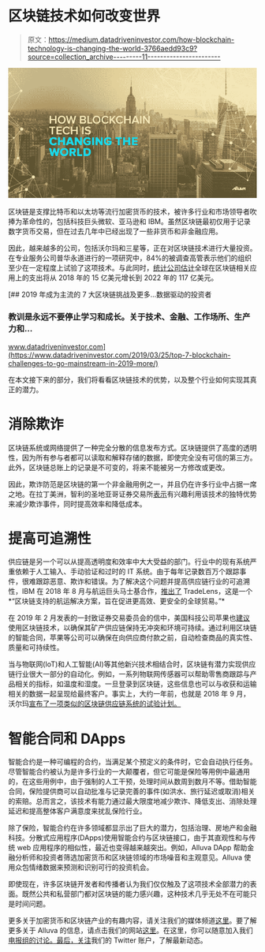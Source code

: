 # 区块链技术如何改变世界

> 原文：<https://medium.datadriveninvestor.com/how-blockchain-technology-is-changing-the-world-3766aedd93c9?source=collection_archive---------11----------------------->

![](img/0b4a6d7221c436f2e5518c8e1a555b84.png)

区块链是支撑比特币和以太坊等流行加密货币的技术，被许多行业和市场领导者吹捧为革命性的，包括科技巨头微软、亚马逊和 IBM。虽然区块链最初仅用于记录数字货币交易，但在过去几年中已经出现了一些非货币和非金融应用。

因此，越来越多的公司，包括沃尔玛和三星等，正在对区块链技术进行大量投资。在专业服务公司普华永道进行的一项研究中，84%的被调查高管表示他们的组织至少在一定程度上试验了这项技术。与此同时，[统计公司估计](https://www.statista.com/topics/5122/blockchain/)全球在区块链相关应用上的支出将从 2018 年的 15 亿美元增长到 2022 年的 117 亿美元。

[](https://www.datadriveninvestor.com/2019/03/25/top-7-blockchain-challenges-to-go-mainstream-in-2019-more/) [## 2019 年成为主流的 7 大区块链挑战及更多...数据驱动的投资者

### 教训是永远不要停止学习和成长。关于技术、金融、工作场所、生产力和…

www.datadriveninvestor.com](https://www.datadriveninvestor.com/2019/03/25/top-7-blockchain-challenges-to-go-mainstream-in-2019-more/) 

在本文接下来的部分，我们将看看区块链技术的优势，以及整个行业如何实现其真正的潜力。

# 消除欺诈

区块链系统或网络提供了一种完全分散的信息发布方式。区块链提供了高度的透明性，因为所有参与者都可以读取和解释存储的数据，即使完全没有可信的第三方。此外，区块链总账上的记录是不可变的，将来不能被另一方修改或更改。

因此，欺诈防范是区块链的第一个非金融用例之一，并且仍在许多行业中占据一席之地。在拉丁美洲，智利的圣地亚哥证券交易所[表示](http://inter.bolsadesantiago.com/sitios/en/noticias/Paginas/Santiago-Exchange-launches-the-first-Blockchain-application-.aspx)有兴趣利用该技术的独特优势来减少欺诈事件，同时提高效率和降低成本。

# 提高可追溯性

供应链是另一个可以从提高透明度和效率中大大受益的部门。行业中的现有系统严重依赖于人工输入、手动验证和过时的 IT 系统。由于每年记录数百万个跟踪事件，很难跟踪恶意、欺诈和错误。为了解决这个问题并提高供应链行业的可追溯性，IBM 在 2018 年 8 月与航运巨头马士基合作，[推出了](https://www.prnewswire.com/news-releases/maersk-and-ibm-introduce-tradelens-blockchain-shipping-solution-300694642.html) TradeLens，这是一个*“区块链支持的航运解决方案，旨在促进更高效、更安全的全球贸易。”*

在 2019 年 2 月发表的一封致证券交易委员会的信中，美国科技公司苹果也[建议](https://www.sec.gov/Archives/edgar/data/320193/000119312519041571/d694085dex101.htm)使用区块链技术，以确保其矿产供应链保持无冲突和环境可持续。通过利用区块链的智能合同，苹果等公司可以确保在向供应商付款之前，自动检查商品的真实性、质量和可持续性。

当与物联网(IoT)和人工智能(AI)等其他新兴技术相结合时，区块链有潜力实现供应链行业很大一部分的自动化。例如，一系列物联网传感器可以帮助零售商跟踪与产品相关的指标，如温度和湿度。一旦登录到区块链，这些信息也可以与收获和运输相关的数据一起呈现给最终客户。事实上，大约一年前，也就是 2018 年 9 月，沃尔玛[宣布了一项类似的区块链供应链系统的试验计划。](https://techcrunch.com/2018/09/24/walmart-is-betting-on-the-blockchain-to-improve-food-safety/)

# 智能合同和 DApps

智能合约是一种可编程的合约，当满足某个预定义的条件时，它会自动执行任务。尽管智能合约被认为是许多行业的一大颠覆者，但它可能是保险等用例中最通用的，在这些用例中，由于强制的人工干预，处理时间从数周到数月不等。借助智能合同，保险提供商可以自动批准与记录完善的事件(如洪水、旅行延迟或取消)相关的索赔。总而言之，该技术有能力通过最大限度地减少欺诈、降低支出、消除处理延迟和提高整体客户满意度来扰乱保险行业。

除了保险，智能合约在许多领域都显示出了巨大的潜力，包括治理、房地产和金融科技。分散式应用程序(DApps)使用智能合约与区块链接口，由于其直观性和与传统 web 应用程序的相似性，最近也变得越来越突出。例如，Alluva DApp 帮助金融分析师和投资者筛选加密货币和区块链领域的市场噪音和主观意见。Alluva 使用众包情绪数据来预测和识别可行的投资机会。

即使现在，许多区块链开发者和传播者认为我们仅仅触及了这项技术全部潜力的表面。既然公共和私营部门都对区块链的能力感兴趣，这种技术几乎无处不在可能只是时间问题。

更多关于加密货币和区块链产业的有趣内容，请关注我们的媒体频道[这里](http://bit.ly/alluva_mdm)。要了解更多关于 Alluva 的信息，请点击我们的网站[这里](http://bit.ly/ext_grp1)。在这里，你可以随意加入我们[电报组的讨论。最后，](http://bit.ly/alv_telgrp)[关注](http://bit.ly/alluva_tw)我们的 Twitter 账户，了解最新动态。